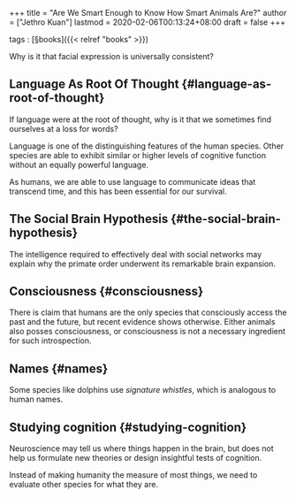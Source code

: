 +++
title = "Are We Smart Enough to Know How Smart Animals Are?"
author = ["Jethro Kuan"]
lastmod = 2020-02-06T00:13:24+08:00
draft = false
+++

tags
: [§books]({{< relref "books" >}})

Why is it that facial expression is universally consistent?


## Language As Root Of Thought {#language-as-root-of-thought}

If language were at the root of thought, why is it that we sometimes
find ourselves at a loss for words?

Language is one of the distinguishing features of the human species.
Other species are able to exhibit similar or higher levels of
cognitive function without an equally powerful language.

As humans, we are able to use language to communicate ideas that
transcend time, and this has been essential for our survival.


## The Social Brain Hypothesis {#the-social-brain-hypothesis}

The intelligence required to effectively deal with social networks may
explain why the primate order underwent its remarkable brain
expansion.


## Consciousness {#consciousness}

There is claim that humans are the only species that consciously
access the past and the future, but recent evidence shows otherwise.
Either animals also posses consciousness, or consciousness is not a
necessary ingredient for such introspection.


## Names {#names}

Some species like dolphins use _signature whistles_, which is
analogous to human names.


## Studying cognition {#studying-cognition}

Neuroscience may tell us where things happen in the brain, but does
not help us formulate new theories or design insightful tests of
cognition.

Instead of making humanity the measure of most things, we need to
evaluate other species for what they are.
